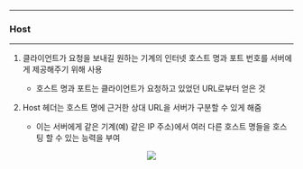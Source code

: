 -----
### Host
-----
1. 클라이언트가 요청을 보내길 원하는 기계의 인터넷 호스트 명과 포트 번호를 서버에게 제공해주기 위해 사용
   - 호스트 명과 포트는 클라이언트가 요청하고 있었던 URL로부터 얻은 것

2. Host 헤더는 호스트 명에 근거한 상대 URL을 서버가 구분할 수 있게 해줌
   - 이는 서버에게 같은 기계(예) 같은 IP 주소)에서 여러 다른 호스트 명들을 호스팅 할 수 있는 능력을 부여
<div align="center">
<img src="https://github.com/user-attachments/assets/abc9502d-0744-4325-a92d-c8105fed483d">
</div>

